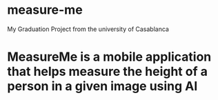 # measure-me
My Graduation Project from the university of Casablanca

# MeasureMe is a mobile application that helps measure the height of a person in a given image using AI
